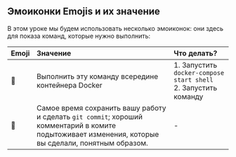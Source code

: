 ## Эмоиконки Emojis и их значение

В этом уроке мы будем использовать несколько эмоиконок: они здесь для показа команд, которые нужно выполнить:

| Emoji | Значение | Что делать? |
| :------------- | :------------- | :------------- |
| :whale:       | Выполнить эту команду всередине контейнера Docker       | 1. Запустить `docker-compose start shell`<br />2. Запустить команду       |
| 💾 | Самое время сохранить вашу работу и сделать `git commit`; хороший комментарий в комите подытоживает изменения, которые вы сделали, понятным образом.| - |
